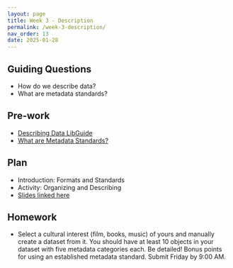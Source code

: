 ```yaml
---
layout: page
title: Week 3 - Description
permalink: /week-3-description/
nav_order: 13
date: 2025-01-28
---
```


## Guiding Questions

* How do we describe data?
* What are metadata standards?

## Pre-work

* [Describing Data LibGuide](https://guides.lib.uci.edu/datamanagement/describe)
* [What are Metadata Standards?](https://www.dcc.ac.uk/guidance/briefing-papers/standards-watch-papers/what-are-metadata-standards)

## Plan

* Introduction: Formats and Standards
* Activity: Organizing and Describing
* [Slides linked here](/resources/week-3/description.pptx)

## Homework

* Select a cultural interest (film, books, music) of yours and manually create a dataset from it. You should have at least 10 objects in your dataset with five metadata categories each. Be detailed! Bonus points for using an established metadata standard. Submit Friday by 9:00 AM.